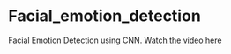 # Facial_emotion_detection
Facial Emotion Detection using CNN.
[Watch the video here](project_illustration.mp4)
